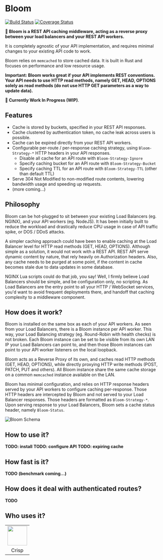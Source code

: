 Bloom
=====

[![Build Status](https://travis-ci.org/valeriansaliou/bloom.svg?branch=master)](https://travis-ci.org/valeriansaliou/bloom) [![Coverage Status](https://coveralls.io/repos/github/valeriansaliou/bloom/badge.svg?branch=master)](https://coveralls.io/github/valeriansaliou/bloom?branch=master)

**:cherry_blossom: Bloom is a REST API caching middleware, acting as a reverse proxy between your load balancers and your REST API workers.**

It is completely agnostic of your API implementation, and requires minimal changes to your existing API code to work.

Bloom relies on `memcached` to store cached data. It is built in Rust and focuses on performance and low resource usage.

**Important: Bloom works great if your API implements REST conventions. Your API needs to use HTTP read methods, namely GET, HEAD, OPTIONS solely as read methods (do not use HTTP GET parameters as a way to update data).**

**🚨 Currently Work In Progress (WIP)**.

## Features

* Cache is stored by buckets, specified in your REST API responses.
* Cache clustered by authentication token, no cache leak across users is possible.
* Cache can be expired directly from your REST API workers.
* Configurable per-route / per-response caching strategy, using `Bloom-Strategy-*` HTTP headers in your API responses.
  * Disable all cache for an API route with `Bloom-Strategy-Ignore`
  * Specify caching bucket for an API route with `Bloom-Strategy-Bucket`
  * Specify caching TTL for an API route with `Bloom-Strategy-TTL` (other than default TTL)
* Serve 304 Not Modified to non-modified route contents, lowering bandwidth usage and speeding up requests.
* (more coming...)

## Philosophy

Bloom can be hot-plugged to sit between your existing Load Balancers (eg. NGINX), and your API workers (eg. NodeJS). It has been initially built to reduce the workload and drastically reduce CPU usage in case of API traffic spike, or DOS / DDoS attacks.

A simpler caching approach could have been to enable caching at the Load Balancer level for HTTP read methods (GET, HEAD, OPTIONS). Although simple as a solution, it would not work with a REST API. REST API serve dynamic content by nature, that rely heavily on Authorization headers. Also, any cache needs to be purged at some point, if the content in cache becomes stale due to data updates in some database.

NGINX Lua scripts could do that job, you say! Well, I firmly believe Load Balancers should be simple, and be configuration only, no scripting. As Load Balancers are the entry point to all your HTTP / WebSocket services, you'd want to avoid frequent deployments there, and handoff that caching complexity to a middleware component.

## How does it work?

Bloom is installed on the same box as each of your API workers. As seen from your Load Balancers, there is a Bloom instance per API worker. This way, your Load Balancing strategy (eg. Round-Robin with health checks) is not broken. Each Bloom instance can be set to be visible from its own LAN IP your Load Balancers can point to, and then those Bloom instances can point to your API worker listeners on the local loopback.

Bloom acts as a Reverse Proxy of its own, and caches read HTTP methods (GET, HEAD, OPTIONS), while directly proxying HTTP write methods (POST, PATCH, PUT and others). All Bloom instance share the same cache storage on a common `memcached` instance available on the LAN.

Bloom has minimal configuration, and relies on HTTP response headers served by your API workers to configure caching per-response. Those HTTP headers are intercepted by Bloom and not served to your Load Balancer responses. Those headers are formatted as `Bloom-Strategy-*`. Upon serving response to your Load Balancers, Bloom sets a cache status header, namely `Bloom-Status`.

![Bloom Schema](https://raw.githubusercontent.com/valeriansaliou/bloom/master/docs/models/schema.png)

## How to use it?

**TODO: install**
**TODO: configure API**
**TODO: expiring cache**

## How fast is it?

**TODO**
**(benchmark coming...)**

## How does it deal with authenticated routes?

**TODO**

## Who uses it?

<table>
<tr>
<td align="center"><a href="https://crisp.im/"><img src="https://valeriansaliou.github.io/bloom/images/crisp.png" height="64" /></a></td>
</tr>
<tr>
<td align="center">Crisp</td>
</tr>
</table>
